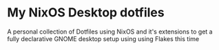 # My NixOS Desktop dotfiles
A personal collection of Dotfiles using NixOS and it's extensions to get a fully declarative GNOME desktop setup using using Flakes this time

